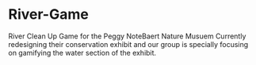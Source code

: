 # River-Game
River Clean Up Game for the Peggy NoteBaert Nature Musuem
Currently redesigning their conservation exhibit and our group is specially focusing on gamifying the water section of the exhibit. 
